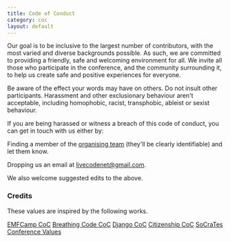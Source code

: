 ```yaml
---
title: Code of Conduct
category: coc
layout: default
---
```


Our goal is to be inclusive to the largest number of contributors,
with the most varied and diverse backgrounds possible. As such, we are
committed to providing a friendly, safe and welcoming environment for
all. We invite all those who participate in the conference, and the
community surrounding it, to help us create safe and positive
experiences for everyone.

Be aware of the effect your words may have on others. Do not insult
other participants. Harassment and other exclusionary behaviour aren't
acceptable, including homophobic, racist, transphobic, ableist or
sexist behaviour.
	
If you are being harassed or witness a breach of this code of conduct,
you can get in touch with us either by:

Finding a member of the [organising team](/team.html) (they'll be
clearly identifiable) and let them know.

Dropping us an email at
[livecodenet@gmail.com](mailto:livecodenet@gmail.com).

We also welcome suggested edits to the above.

### Credits

These values are inspired by the following works.

[EMFCamp CoC](https://www.emfcamp.org/code-of-conduct)
[Breathing Code CoC](http://breathing-code.de/codeofconduct.html)
[Django CoC](https://www.djangoproject.com/conduct/)
[Citizenship CoC](http://citizencodeofconduct.org/)
[SoCraTes Conference Values](http://www.socrates-conference.de/values.html)
